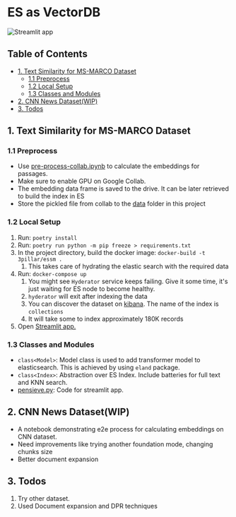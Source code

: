 # ES as VectorDB    <!-- omit in toc -->

![Streamlit app](./assets/streamlit.gif)

## Table of Contents<!-- omit in toc -->

- [1. Text Similarity for MS-MARCO Dataset](#1-text-similarity-for-ms-marco-dataset)
  - [1.1 Preprocess](#11-preprocess)
  - [1.2 Local Setup](#12-local-setup)
  - [1.3 Classes and Modules](#13-classes-and-modules)
- [2. CNN News Dataset(WIP)](#2-cnn-news-datasetwip)
- [3. Todos](#3-todos)

## 1. Text Similarity for MS-MARCO Dataset

### 1.1 Preprocess

- Use [pre-process-collab.ipynb](notebooks/pre-process-collab.ipynb) to calculate the embeddings for passages.
- Make sure to enable GPU on Google Collab.
- The embedding data frame is saved to the drive. It can be later retrieved to build the index in ES
- Store the pickled file from collab to the [data](data/) folder in this project
### 1.2 Local Setup

1. Run: `poetry install`
2. Run: `poetry run python -m pip freeze > requirements.txt`
3. In the project directory, build the docker image: `docker-build -t 3pillar/essm .`
   1. This takes care of hydrating the elastic search with the required data
4. Run: `docker-compose up`
   1. You might see `Hyderator` service keeps failing. Give it some time, it's just waiting for ES node to become healthy.
   2. `hyderator` will exit after indexing the data
   3. You can discover the dataset on [kibana](http://0.0.0.0:5601). The name of the index is `collections`
   4. It will take some to index approximately 180K records
5. Open [Streamlit app.](http://0.0.0.0:8501)

### 1.3 Classes and Modules

- `class<Model>`: Model class is used to add transformer model to elasticsearch. This is achieved by using `eland` package.
- `class<Index>`: Abstraction over ES Index. Include batteries for full text and KNN search.
- [pensieve.py](./similarity_search/pensieve.py): Code for streamlit app.

## 2. CNN News Dataset(WIP)

- A notebook demonstrating e2e process for calculating embeddings on CNN dataset.
- Need improvements like trying another foundation mode, changing chunks size
- Better document expansion

## 3. Todos

1. Try other dataset.
2. Used Document expansion and DPR techniques